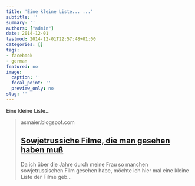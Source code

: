 ```yaml
---
title: 'Eine kleine Liste... ...'
subtitle: ''
summary: ''
authors: ["admin"]
date: 2014-12-01
lastmod: 2014-12-01T22:57:48+01:00
categories: []
tags:
- facebook
- german
featured: no
image:
  caption: ''
  focal_point: ''
  preview_only: no
slug: ''
---
```

Eine kleine Liste...
> asmaier.blogspot.com
> ## [Sowjetrussiche Filme, die man gesehen haben muß](http://asmaier.blogspot.de/2014/12/sowjetrussiche-filme-die-man-gesehen.html)
>
>   Da ich über die Jahre durch meine Frau so manchen sowjetrussischen Film gesehen habe, möchte ich hier mal eine kleine Liste der Filme geb...


